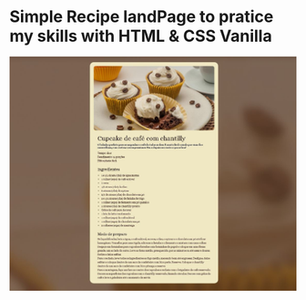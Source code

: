 # Simple Recipe landPage to pratice my skills with HTML & CSS Vanilla

<div>
  <img src="./assets/Recipe_landpage.JPG">
